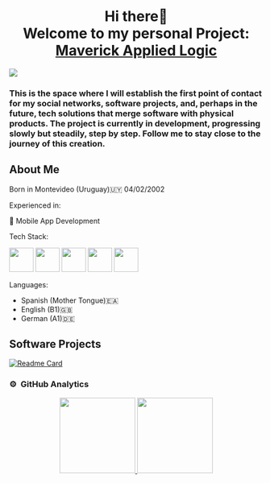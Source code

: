 
<h1 align="center">Hi there👋<br> Welcome to my personal Project: <a href="https://github.com/MaverickAppliedLogic">Maverick Applied Logic</a></h1>
</div>
<img src="https://i.imgur.com/jbnooLr.png">

<h3> This is the space where I will establish the first point of contact for my social networks, software projects, and, perhaps in the future, tech solutions that merge software with physical products. The project is currently in development, progressing slowly but steadily, step by step. Follow me to stay close to the journey of this creation.</h3>

## About Me
Born in Montevideo (Uruguay)🇺🇾 04/02/2002

Experienced in:

📲 Mobile App Development

Tech Stack:

<p>
  <img src="https://cdn.jsdelivr.net/gh/devicons/devicon@latest/icons/java/java-original-wordmark.svg" height="48" width="48"/>
  <img src="https://cdn.jsdelivr.net/gh/devicons/devicon@latest/icons/kotlin/kotlin-original.svg" height="48" width="48" />
  <img src="https://cdn.jsdelivr.net/gh/devicons/devicon@latest/icons/python/python-original.svg" height="48" width="48" />
  <img src="https://cdn.jsdelivr.net/gh/devicons/devicon@latest/icons/mysql/mysql-original-wordmark.svg" height="48" width="48"/>
  <img src="https://cdn.jsdelivr.net/gh/devicons/devicon@latest/icons/sqlite/sqlite-original.svg" height="48" width="48" />
</p>
 
Languages:
- Spanish (Mother Tongue)🇪🇦
- English (B1)🇬🇧
- German (A1)🇩🇪

## Software Projects

[![Readme Card](https://github-readme-stats.vercel.app/api/pin/?username=MaverickAppliedLogic&repo=TailyCare&theme=holi)](https://github.com/MaverickAppliedLogic/TailyCare)

### ⚙️ &nbsp;GitHub Analytics

<p align="center" >
<a href="https://github.com/MaverickAppliedLogic">
  <img src="https://github-readme-stats-eight-theta.vercel.app/api?username=MaverickAppliedLogic&show_icons=true&theme=algolia&include_all_commits=true&count_private=true" height="150em"/>
  <img src="https://github-readme-stats-eight-theta.vercel.app/api/top-langs/?username=MaverickAppliedLogic&layout=compact&langs_count=8&theme=algolia" height="150em"/>
</a>
</p>

